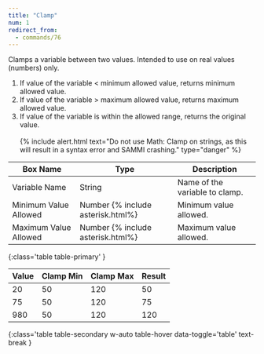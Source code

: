 ```yaml
---
title: "Clamp"
num: 1
redirect_from:
  - commands/76
---
```


Clamps a variable between two values. Intended to use on real values (numbers) only.

1. If value of the variable < minimum allowed value, returns minimum allowed value.
2. If value of the variable > maximum allowed value, returns maximum allowed value.
3. If value of the variable is within the allowed range, returns the original value.
<br/><br/>
{% include alert.html text="Do not use Math: Clamp on strings, as this will result in a syntax error and SAMMI crashing." type="danger" %}  

| Box Name | Type | Description | 
|-------|--------|--------
| Variable Name | String | Name of the variable to clamp. |
| Minimum Value Allowed | Number {% include asterisk.html%}  | Minimum value allowed.|
| Maximum Value Allowed| Number {% include asterisk.html%} | Maximum value allowed.
{:class='table table-primary' }

| Value | Clamp Min| Clamp Max| Result |
|-------|--------|--------|--------
|20|50|120|50
|75|50|120|75
|980|50|120|120
{:class='table table-secondary w-auto table-hover data-toggle='table' text-break }







